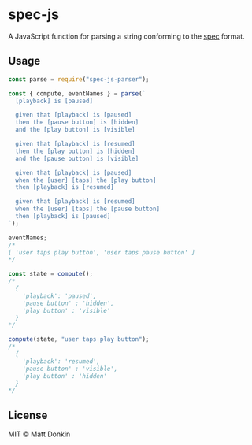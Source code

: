 # spec-js

A JavaScript function for parsing a string conforming to the [spec](https://github.com/defx/spec) format.

## Usage

```js
const parse = require("spec-js-parser");

const { compute, eventNames } = parse(`
  [playback] is [paused]

  given that [playback] is [paused]
  then the [pause button] is [hidden]
  and the [play button] is [visible]

  given that [playback] is [resumed]
  then the [play button] is [hidden]
  and the [pause button] is [visible]

  given that [playback] is [paused]
  when the [user] [taps] the [play button]
  then [playback] is [resumed]

  given that [playback] is [resumed]
  when the [user] [taps] the [pause button]
  then [playback] is [paused]
`);

eventNames;
/*
[ 'user taps play button', 'user taps pause button' ]
*/

const state = compute();
/*
  {
    'playback': 'paused',
    'pause button' : 'hidden',
    'play button' : 'visible'
  }
*/

compute(state, "user taps play button");
/*
  {
    'playback': 'resumed',
    'pause button' : 'visible',
    'play button' : 'hidden'
  }
*/
```

## License

MIT &copy; Matt Donkin
